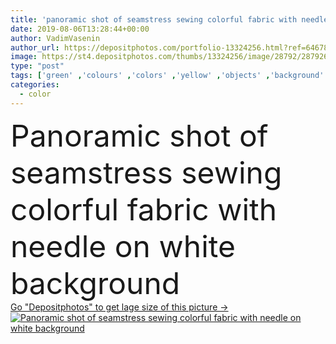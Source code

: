 ```yaml
---
title: 'panoramic shot of seamstress sewing colorful fabric with needle on white background '
date: 2019-08-06T13:28:44+00:00
author: VadimVasenin
author_url: https://depositphotos.com/portfolio-13324256.html?ref=64678756
image: https://st4.depositphotos.com/thumbs/13324256/image/28792/287926440/api_thumb_450.jpg?forcejpeg=true
type: "post"
tags: ['green' ,'colours' ,'colors' ,'yellow' ,'objects' ,'background' ,'colorful' ,'bright' ,'hobby' ,'hands' ,'backdrop' ,'woman' ,'textile' ,'surface' ,'panorama' ,'panoramic' ,'profession' ,'fabric' ,'sew' ,'sewing' ,'needle' ,'needlework' ,'tailor' ,'handiwork' ,'partial' ,'Cropped' ,'seamstress' ,'needlewoman' ,'milticolored' ,'professional occupation' ,'one person' ,'Studio Shot' ,'top view' ,'knitting yarn ball' ]
categories: 
  - color
---
```

<div aling="center">
            <font size="60"> Panoramic shot of seamstress sewing colorful fabric with needle on white background</font>   
</div>
<div>
    <a href='https://st4.depositphotos.com/thumbs/13324256/image/28792/287926440/api_thumb_450.jpg?forcejpeg=true?ref=64678756' target=_blank > Go "Depositphotos" to get lage size of this picture ->
        <img href='https://st4.depositphotos.com/thumbs/13324256/image/28792/287926440/api_thumb_450.jpg?forcejpeg=true?ref=64678756' src='https://st4.depositphotos.com/13324256/28792/i/950/depositphotos_287926440-stock-photo-panoramic-shot-seamstress-sewing-colorful.jpg?forcejpeg=true' alt='Panoramic shot of seamstress sewing colorful fabric with needle on white background' >
    </a>
</div>
